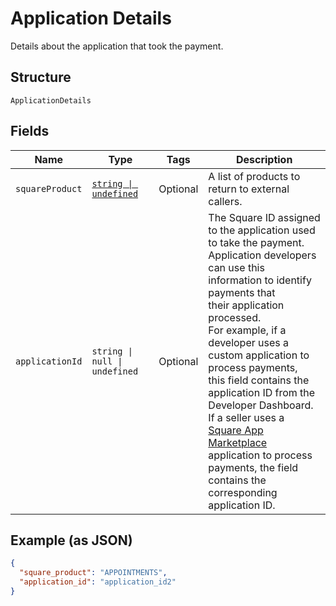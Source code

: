 <!-- Optimized: 2025-10-06 -->
<!-- RPM: 1.6.2.1.1.6.2.1_application-details_20251006 -->
<!-- Session: E2E RPM DNA Application -->
<!-- AOM: RND (Reggie & Dro) -->
<!-- COI: TECHNOLOGY -->
<!-- RPM: HIGH -->
<!-- ACTION: BUILD -->

# Application Details

Details about the application that took the payment.

## Structure

`ApplicationDetails`

## Fields

| Name | Type | Tags | Description |
|  --- | --- | --- | --- |
| `squareProduct` | [`string \| undefined`](../../doc/models/application-details-external-square-product.md) | Optional | A list of products to return to external callers. |
| `applicationId` | `string \| null \| undefined` | Optional | The Square ID assigned to the application used to take the payment.<br>Application developers can use this information to identify payments that<br>their application processed.<br>For example, if a developer uses a custom application to process payments,<br>this field contains the application ID from the Developer Dashboard.<br>If a seller uses a [Square App Marketplace](https://developer.squareup.com/docs/app-marketplace)<br>application to process payments, the field contains the corresponding application ID. |

## Example (as JSON)

```json
{
  "square_product": "APPOINTMENTS",
  "application_id": "application_id2"
}
```
